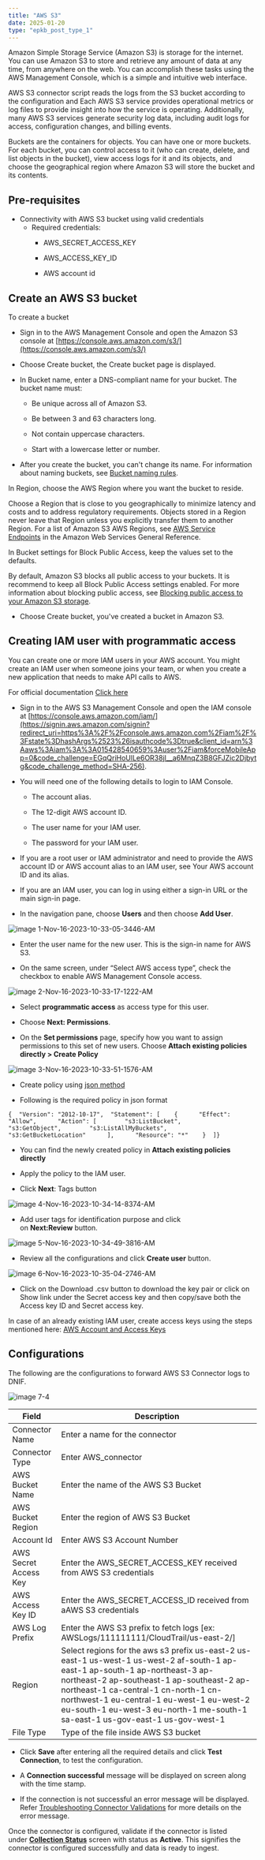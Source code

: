 ```yaml
---
title: "AWS S3"
date: 2025-01-20
type: "epkb_post_type_1"
---
```


Amazon Simple Storage Service (Amazon S3) is storage for the internet. You can use Amazon S3 to store and retrieve any amount of data at any time, from anywhere on the web. You can accomplish these tasks using the AWS Management Console, which is a simple and intuitive web interface.

AWS S3 connector script reads the logs from the S3 bucket according to the configuration and Each AWS S3 service provides operational metrics or log files to provide insight into how the service is operating. Additionally, many AWS S3 services generate security log data, including audit logs for access, configuration changes, and billing events.

Buckets are the containers for objects. You can have one or more buckets. For each bucket, you can control access to it (who can create, delete, and list objects in the bucket), view access logs for it and its objects, and choose the geographical region where Amazon S3 will store the bucket and its contents.

## **Pre-requisites**

- Connectivity with AWS S3 bucket using valid credentials
    - Required credentials:
        - AWS\_SECRET\_ACCESS\_KEY
        
        - AWS\_ACCESS\_KEY\_ID
        
        - AWS account id

## **Create an AWS S3 bucket**

To create a bucket

- Sign in to the AWS Management Console and open the Amazon S3 console at [https://console.aws.amazon.com/s3/](https://console.aws.amazon.com/s3/)

- Choose Create bucket, the Create bucket page is displayed.

- In Bucket name, enter a DNS-compliant name for your bucket. The bucket name must:
    - Be unique across all of Amazon S3.
    
    - Be between 3 and 63 characters long.
    
    - Not contain uppercase characters.
    
    - Start with a lowercase letter or number.

- After you create the bucket, you can't change its name. For information about naming buckets, see [Bucket naming rules](https://docs.aws.amazon.com/AmazonS3/latest/userguide/bucketnamingrules.html).

In Region, choose the AWS Region where you want the bucket to reside.

Choose a Region that is close to you geographically to minimize latency and costs and to address regulatory requirements. Objects stored in a Region never leave that Region unless you explicitly transfer them to another Region. For a list of Amazon S3 AWS Regions, see [AWS Service Endpoints](https://docs.aws.amazon.com/general/latest/gr/rande.html#s3_region) in the Amazon Web Services General Reference.

In Bucket settings for Block Public Access, keep the values set to the defaults.

By default, Amazon S3 blocks all public access to your buckets. It is recommend to keep all Block Public Access settings enabled. For more information about blocking public access, see [Blocking public access to your Amazon S3 storage](https://docs.aws.amazon.com/AmazonS3/latest/userguide/access-control-block-public-access.html).

- Choose Create bucket, you've created a bucket in Amazon S3.

## **Creating IAM user with programmatic access**

You can create one or more IAM users in your AWS account. You might create an IAM user when someone joins your team, or when you create a new application that needs to make API calls to AWS.

For official documentation [Click here](https://docs.aws.amazon.com/IAM/latest/UserGuide/id_users_create.html)

- Sign in to the AWS S3 Management Console and open the IAM console at [https://console.aws.amazon.com/iam/](https://signin.aws.amazon.com/signin?redirect_uri=https%3A%2F%2Fconsole.aws.amazon.com%2Fiam%2F%3Fstate%3DhashArgs%2523%26isauthcode%3Dtrue&client_id=arn%3Aaws%3Aiam%3A%3A015428540659%3Auser%2Fiam&forceMobileApp=0&code_challenge=EGqQriHoUlLe6OR38jl__a6MnqZ3B8GFJZic2Djbytg&code_challenge_method=SHA-256).

- You will need one of the following details to login to IAM Console.
    - The account alias.
    
    - The 12-digit AWS account ID.
    
    - The user name for your IAM user.
    
    - The password for your IAM user.

- If you are a root user or IAM administrator and need to provide the AWS account ID or AWS account alias to an IAM user, see Your AWS account ID and its alias.

- If you are an IAM user, you can log in using either a sign-in URL or the main sign-in page.

- In the navigation pane, choose **Users** and then choose **Add User**.

![image 1-Nov-16-2023-10-33-05-3446-AM](./images-%20AWS%20S3/AWS-S3-1.webp)

- Enter the user name for the new user. This is the sign-in name for AWS S3.

- On the same screen, under “Select AWS access type”, check the checkbox to enable AWS Management Console access.

![image 2-Nov-16-2023-10-33-17-1222-AM](./images-%20AWS%20S3/AWS-S3-2.webp)

- Select **programmatic access** as access type for this user.

- Choose **Next: Permissions**.

- On the **Set permissions** page, specify how you want to assign permissions to this set of new users. Choose **Attach existing policies directly > Create Policy**

![image 3-Nov-16-2023-10-33-51-1576-AM](./images-%20AWS%20S3/AWS-S3-3.webp)

- Create policy using [json method](https://docs.aws.amazon.com/IAM/latest/UserGuide/access_policies_create-console.html#access_policies_create-json-editor)

- Following is the required policy in json format

```
{  "Version": "2012-10-17",  "Statement": [    {      "Effect": "Allow",      "Action": [        "s3:ListBucket",        "s3:GetObject",        "s3:ListAllMyBuckets",        "s3:GetBucketLocation"      ],      "Resource": "*"    }  ]}
```

- You can find the newly created policy in **Attach existing policies directly**

- Apply the policy to the IAM user.

- Click **Next**: Tags button

![image 4-Nov-16-2023-10-34-14-8374-AM](./images-%20AWS%20S3/AWS-S3-4.webp)

- Add user tags for identification purpose and click on **Next:Review** button.

![image 5-Nov-16-2023-10-34-49-3816-AM](./images-%20AWS%20S3/AWS-S3-5.webp)

- Review all the configurations and click **Create user** button.

![image 6-Nov-16-2023-10-35-04-2746-AM](./images-%20AWS%20S3/AWS-S3-6.webp)

- Click on the Download .csv button to download the key pair or click on Show link under the Secret access key and then copy/save both the Access key ID and Secret access key.

In case of an already existing IAM user, create access keys using the steps mentioned here: [AWS Account and Access Keys](https://docs.aws.amazon.com/powershell/latest/userguide/pstools-appendix-sign-up.html)

## **Configurations**

The following are the configurations to forward AWS S3 Connector logs to DNIF.‌

![image 7-4](./images-%20AWS%20S3/AWS-S3-7.webp)

| **Field**  | **Description** |
| --- | --- |
| Connector Name | Enter a name for the connector |
| Connector Type | Enter AWS\_connector |
| AWS Bucket Name | Enter the name of the AWS S3 Bucket |
| AWS Bucket Region | Enter the region of AWS S3 Bucket |
| Account Id | Enter AWS S3 Account Number |
| AWS Secret Access Key | Enter the AWS\_SECRET\_ACCESS\_KEY received from AWS S3 credentials |
| AWS Access Key ID | Enter the AWS\_SECRET\_ACCESS\_ID received from aAWS S3 credentials |
| AWS Log Prefix | Enter the AWS S3 prefix to fetch logs \[ex: AWSLogs/111111111/CloudTrail/us-east-2/\] |
| Region | Select regions for the aws s3 prefix   us-east-2   us-east-1   us-west-1   us-west-2   af-south-1   ap-east-1   ap-south-1   ap-northeast-3   ap-northeast-2   ap-southeast-1   ap-southeast-2   ap-northeast-1   ca-central-1   cn-north-1   cn-northwest-1   eu-central-1   eu-west-1   eu-west-2   eu-south-1   eu-west-3   eu-north-1   me-south-1   sa-east-1   us-gov-east-1   us-gov-west-1 |
| File Type | Type of the file inside AWS S3 bucket |

- Click **Save** after entering all the required details and click **Test Connection**, to test the configuration.

- A **Connection successful** message will be displayed on screen along with the time stamp.

- If the connection is not successful an error message will be displayed. Refer [Troubleshooting Connector Validations](https://dnif.it/kb/troubleshooting-and-debugging/troubleshooting-connector-validations/) for more details on the error message.

Once the connector is configured, validate if the connector is listed under **[Collection Status](https://dnif.it/kb/operations/collection-status/)** screen with status as **Active**. This signifies the connector is configured successfully and data is ready to ingest.
